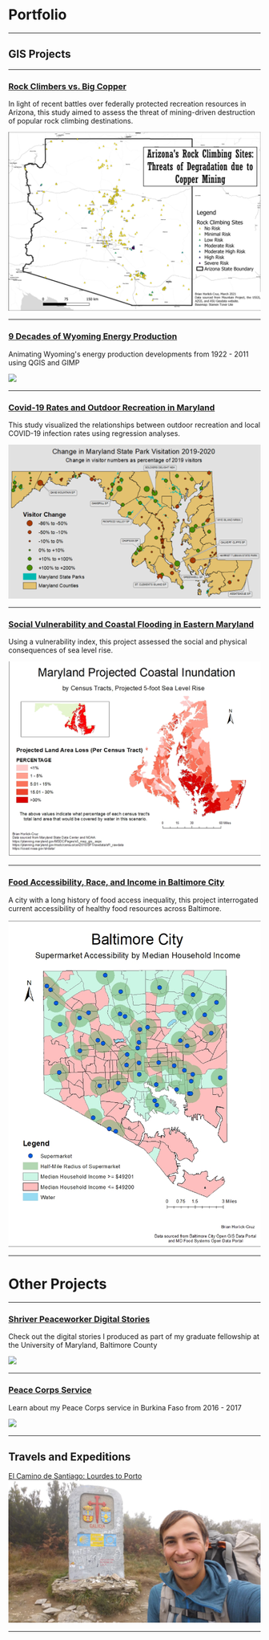 
# Portfolio
---


## GIS Projects
---

### [Rock Climbers vs. Big Copper](project1_486/index.md)

In light of recent battles over federally protected recreation resources in Arizona, this study aimed to assess the threat of mining-driven destruction of popular rock climbing destinations.

[<img src="project1_486/az_route_threats.png">](project1_486/index.md)

---

### [9 Decades of Wyoming Energy Production](wyoming_energy/index.md)

Animating Wyoming's energy production developments from 1922 - 2011 using QGIS and GIMP

[<img src="wyoming_energy/wyoming_energy1.gif"/>](wyoming_energy/index.md)

---

### [Covid-19 Rates and Outdoor Recreation in Maryland](covid_mapping/index.md)

This study visualized the relationships between outdoor recreation and local COVID-19 infection rates using regression analyses.

[<img src="covid_mapping/mapping covid.png"/>](covid_mapping/index.md)

---

### [Social Vulnerability and Coastal Flooding in Eastern Maryland](coastal_flooding/index.md)

Using a vulnerability index, this project assessed the social and physical consequences of sea level rise.

[<img src="coastal_flooding/Horlick-Cruz_Lab2_five_foot_map.jpg"/>](coastal_flooding/index.md)

---

### [Food Accessibility, Race, and Income in Baltimore City](food_maps/index.md)

A city with a long history of food access inequality, this project interrogated current accessibility of healthy food resources across Baltimore.

[<img src="food_maps/supermarket.jpg">](food_maps/index.md)

---

# Other Projects
---

### [Shriver Peaceworker Digital Stories](peaceworker/index.md)

Check out the digital stories I produced as part of my graduate fellowship at the University of Maryland, Baltimore County

[<img src="images/SAM_1360.jpg"/>](peaceworker/index.md)

---

### [Peace Corps Service](etude_project/project_page.md)

Learn about my Peace Corps service in Burkina Faso from 2016 - 2017

[<img src="images/SAM_1595.jpg"/>](etude_project/project_page.md) 

---

## Travels and Expeditions

[El Camino de Santiago: Lourdes to Porto](camino/index.md)
[<img src="images/20171112_115828.jpg">](camino/index.md)

---

